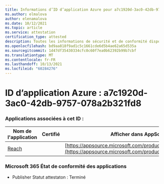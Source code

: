 ```yaml
---
title: Informations d’ID d’application Azure pour a7c1920d-3ac0-42db-9757-078a2b321fd8
ms.author: elmalova
author: elenamalova
ms.date: 10/12/2021
ms.topic: article
ms.service: attestation
certification_type: attested
description: Toutes les informations de sécurité et de conformité disponibles pour a7c1920d-3ac0-42db-9757-078a2b321fd8.
ms.openlocfilehash: bd9aa818f9ad1c5c1661cde6d5b4ae62a65d535a
ms.sourcegitcommit: 1d47df35430334cfc0c60f7ea0b62392b99b7cbf
ms.translationtype: MT
ms.contentlocale: fr-FR
ms.lasthandoff: 10/13/2021
ms.locfileid: "60284276"
---
```

# <a name="azure-app-id-a7c1920d-3ac0-42db-9757-078a2b321fd8"></a>ID d’application Azure : a7c1920d-3ac0-42db-9757-078a2b321fd8


### <a name="apps-associated-with-this-id"></a>Applications associées à cet ID :
| **Nom de l'application** | **Certifié** | **Afficher dans AppSource** |
|--------------|---------------|-----------------------|
| [Reach](https://docs.microsoft.com/microsoft-365-app-certification/forward/WA200002045) |  | [https://appsource.microsoft.com/product/office/WA200002045](https://appsource.microsoft.com/product/office/WA200002045) |

### <a name="microsoft-365-app-compliance-status"></a>Microsoft 365 État de conformité des applications
- Publisher Statut attestaton : Terminé
